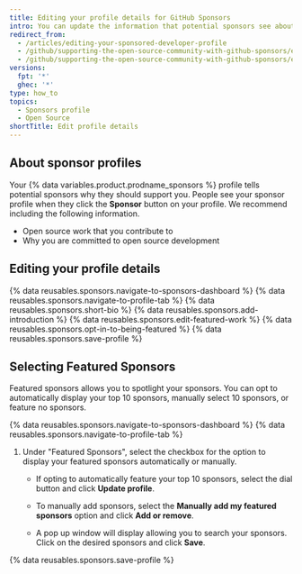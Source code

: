 ```yaml
---
title: Editing your profile details for GitHub Sponsors
intro: You can update the information that potential sponsors see about your work.
redirect_from:
  - /articles/editing-your-sponsored-developer-profile
  - /github/supporting-the-open-source-community-with-github-sponsors/editing-your-sponsored-developer-profile
  - /github/supporting-the-open-source-community-with-github-sponsors/editing-your-profile-details-for-github-sponsors
versions:
  fpt: '*'
  ghec: '*'
type: how_to
topics:
  - Sponsors profile
  - Open Source
shortTitle: Edit profile details
---
```


## About sponsor profiles

Your {% data variables.product.prodname_sponsors %} profile tells potential sponsors why they should support you. People see your sponsor profile when they click the **Sponsor** button on your profile. We recommend including the following information.

* Open source work that you contribute to
* Why you are committed to open source development

## Editing your profile details

{% data reusables.sponsors.navigate-to-sponsors-dashboard %}
{% data reusables.sponsors.navigate-to-profile-tab %}
{% data reusables.sponsors.short-bio %}
{% data reusables.sponsors.add-introduction %}
{% data reusables.sponsors.edit-featured-work %}
{% data reusables.sponsors.opt-in-to-being-featured %}
{% data reusables.sponsors.save-profile %}

## Selecting Featured Sponsors

Featured sponsors allows you to spotlight your sponsors. You can opt to automatically display your top 10 sponsors, manually select 10 sponsors, or feature no sponsors.

{% data reusables.sponsors.navigate-to-sponsors-dashboard %}
{% data reusables.sponsors.navigate-to-profile-tab %}
1. Under "Featured Sponsors", select the checkbox for the option to display your featured sponsors automatically or manually.

    * If opting to automatically feature your top 10 sponsors, select the dial button and click **Update profile**.

    * To manually add sponsors, select the **Manually add my featured sponsors** option and click **Add or remove**.

    * A pop up window will display allowing you to search your sponsors. Click on the desired sponsors and click **Save**.

{% data reusables.sponsors.save-profile %}
